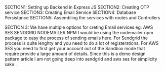 SECTION1: Setting up Backend in Express JS
SECTION2: Creating OTP service
SECTION3: Creating Email Service
SECTION4: Database Persistance
SECTION5: Assembling the services with routes and Controllers

SECTION 3:
We have multiple options for creting Email services 
eg:     AWS SES
        SENDGRID
        NODEMAILER NPM
I would be using the nodemailer npm package to easy the process of sending emails here. For Sendgrid the process is quite lenghty and you need to do a lot of registerations. For AWS SES you need to first get your account out of the Sandbox mode that require provide a large amount of details. Since this is a demo design pattern article I am not going deep into sendgrid and aws ses for simplicity sake .

